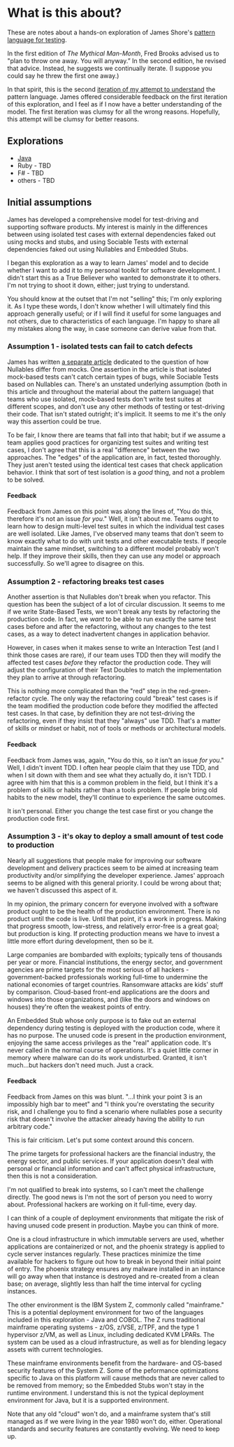 # What is this about?

These are notes about a hands-on exploration of James Shore's [pattern language for testing](https://www.jamesshore.com/v2/projects/nullables/testing-without-mocks). 

In the first edition of _The Mythical Man-Month_, Fred Brooks advised us to "plan to throw one away. 
You will anyway.” In the second edition, he revised that advice. Instead, he suggests we continually iterate. (I suppose you could say he threw the first one away.)

In that spirit, this is the second [iteration of my attempt to understand](iteration-1.md) the pattern language. 
James offered considerable feedback on the first iteration of this exploration, and I feel as if I now 
have a better understanding of the model. The first iteration was clumsy for all the wrong reasons. 
Hopefully, this attempt will be clumsy for better reasons.

## Explorations 

- [Java](i2-java-walkthrough.md)
- Ruby - TBD
- F# - TBD
- others - TBD

## Initial assumptions 

James has developed a comprehensive model for test-driving and supporting software products. 
My interest is mainly in the differences between using isolated test cases with external dependencies 
faked out using mocks and stubs, and using Sociable Tests with external dependencies faked out using 
Nullables and Embedded Stubs.

I began this exploration as a way to learn James' model and to decide whether I want to add it to my 
personal toolkit for software development. I didn't start this as a True Believer who wanted to 
demonstrate it to others. I'm not trying to shoot it down, either; just trying to understand. 

You should know at the outset that I'm not "selling" this; I'm only exploring it. As I type these words, 
I don't know whether I will ultimately find this approach generally useful; or if I will find it useful 
for some languages and not others, due to characteristics of each language. I'm happy to share all my 
mistakes along the way, in case someone can derive value from that.

### Assumption 1 - isolated tests can fail to catch defects

James has written [a separate article](https://www.jamesshore.com/v2/projects/nullables/how-are-nullables-different-from-mocks) dedicated to the question of how Nullables differ from mocks. 
One assertion in the article is that isolated mock-based tests can't catch certain types of bugs, while 
Sociable Tests based on Nullables can. There's an unstated underlying assumption (both in this article 
and throughout the material about the pattern language) that teams who use isolated, mock-based tests 
don't write test suites at different scopes, and don't use any other methods of testing or test-driving 
their code. That isn't stated outright; it's implicit. It seems to me it's the only way this assertion 
could be true.

To be fair, I know there are teams that fall into that habit; but if we assume a team applies good 
practices for organizing test suites and writing test cases, I don't agree that this is a real 
"difference" between the two approaches. The "edges" of the application are, in fact, tested thoroughly. 
They just aren't tested using the identical test cases that check application behavior. I think that sort 
of test isolation is a _good_ thing, and not a problem to be solved.

#### Feedback 

Feedback from James on this point was along the lines of, "You do this, therefore it's not an issue _for you_."
Well, it isn't about me. Teams ought to learn how to design multi-level test suites in which the
individual test cases are well isolated. Like James, I've observed many teams that don't seem to know 
exactly what to do with unit tests and other executable tests. If people maintain the same mindset, 
switching to a different model probably won't help. If they improve their skills, then they can use any 
model or approach successfully. So we'll agree to disagree on this.

### Assumption 2 - refactoring breaks test cases

Another assertion is that Nullables don't break when you refactor. This question has been the subject of 
a lot of circular discussion. It seems to me if we write State-Based Tests, we won't break any tests by 
refactoring the production code. In fact, we _want_ to be able to run exactly the same test cases before 
and after the refactoring, without any changes to the test cases, as a way to detect inadvertent changes 
in application behavior. 

However, in cases when it makes sense to write an Interaction Test (and I think those cases are rare), 
if our team uses TDD then they will modify the affected test cases _before_ they refactor the production 
code. They will adjust the configuration of their Test Doubles to match the implementation they plan to arrive at through refactoring. 

This is nothing more complicated than the "red" step in the red-green-refactor cycle. The only way the 
refactoring could "break" test cases is if the team modified the production code before they modified the 
affected test cases. In that case, by definition they are not test-driving the refactoring, even if they 
insist that they "always" use TDD. That's a matter of skills or mindset or habit, not of tools or methods 
or architectural models.

#### Feedback 

Feedback from James was, again, "You do this, so it isn't an issue _for you_." Well, I didn't invent TDD. 
I often hear people claim that they use TDD, and when I sit down with them and see what they actually do, 
it isn't TDD. I agree with him that this is a common problem in the field, but I think it's a problem of 
skills or habits rather than a tools problem. If people bring old habits to the new model, they'll 
continue to experience the same outcomes.

It isn't personal. Either you change the test case first or you change the production code first. 

### Assumption 3 - it's okay to deploy a small amount of test code to production

Nearly all suggestions that people make for improving our software development and delivery practices 
seem to be aimed at increasing team productivity and/or simplifying the developer experience. James' 
approach seems to be aligned with this general priority. I could be wrong about that; we haven't 
discussed this aspect of it.

In my opinion, the primary concern for everyone involved with a software product ought to be the health 
of the production environment. There is no product until the code is live. Until that point, it's a work 
in progress. Making that progress smooth, low-stress, and relatively error-free is a great goal; but 
production is king. If protecting production means we have to invest a little more effort during 
development, then so be it.

Large companies are bombarded with exploits; typically tens of thousands per year or more. 
Financial institutions, the energy sector, and government agencies are prime targets for the most 
serious of all hackers - government-backed professionals working full-time to undermine the national 
economies of target countries. Ransomware attacks are kids' stuff by comparison. Cloud-based front-end 
applications are the doors and windows into those organizations, and (like the doors and windows on houses) they're often the weakest points of entry.

An Embedded Stub whose only purpose is to fake out an external dependency during testing is deployed with 
the production code, where it has no purpose. The unused code is present in the production environment, 
enjoying the same access privileges as the "real" application code. It's never called in the normal 
course of operations. It's a quiet little corner in memory where malware can do its work undisturbed. 
Granted, it isn't much...but hackers don't need much. Just a crack.

#### Feedback

Feedback from James on this was blunt. "...I think your point 3 is an impossibly high bar to meet" and 
"I think you're overstating the security risk, and I challenge you to find a scenario where nullables 
pose a security risk that doesn't involve the attacker already having the ability to run arbitrary code." 

This is fair criticism. Let's put some context around this concern. 

The prime targets for professional hackers are the financial industry, the 
energy sector, and public services. If your application doesn't 
deal with personal or financial information and can't affect physical infrastructure, 
then this is not a consideration. 

I'm not qualified to break into systems, so I can't meet the 
challenge directly. The good news is I'm not the sort of person you need to worry about. Professional 
hackers are working on it full-time, every day. 

I can think of a couple of deployment environments that mitigate the risk of having unused code present 
in production. Maybe you can think of more.

One is a cloud infrastructure in which immutable servers are used, whether applications are 
containerized or not, and the phoenix strategy is applied to cycle server instances regularly. 
These practices minimize the time available for hackers to figure out how to break in beyond their 
initial point of entry. The phoenix strategy ensures any malware installed in an instance will go 
away when that instance is destroyed and re-created from a clean base; on average, slightly less than 
half the time interval for cycling instances.

The other environment is the IBM System Z, commonly called "mainframe." This is a potential deployment 
environment for two of the languages included in this exploration - Java and COBOL. The Z runs traditional mainframe 
operating systems - z/OS, z/VSE, z/TPF, and the type 1 hypervisor z/VM, as well as Linux, including 
dedicated KVM LPARs. The system can be used as a cloud infrastructure, as well as for blending legacy 
assets with current technologies. 

These mainframe environments benefit from the hardware- and OS-based security features 
of the System Z. Some of the peformance optimizations specific to Java on this platform will cause 
methods that are never called to be removed from memory; so the Embedded Stubs won't stay in the 
runtime environment. I understand this is not the typical deployment environment for Java, but it is 
a supported environment. 

Note that any old "cloud" won't do, and a mainframe system that's still managed as if we were living 
in the year 1980 won't do, either. Operational standards and security features are constantly evolving. 
We need to keep up.



